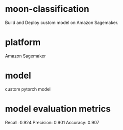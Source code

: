 # moon-classification
Build and Deploy custom model on Amazon Sagemaker.

# platform
Amazon Sagemaker

# model
custom pytorch model

# model evaluation metrics
Recall:     0.924
Precision:  0.901
Accuracy:   0.907
